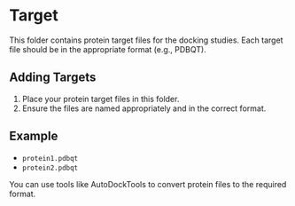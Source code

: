 # Target

This folder contains protein target files for the docking studies. Each target file should be in the appropriate format (e.g., PDBQT).

## Adding Targets

1. Place your protein target files in this folder.
2. Ensure the files are named appropriately and in the correct format.

## Example

- `protein1.pdbqt`
- `protein2.pdbqt`

You can use tools like AutoDockTools to convert protein files to the required format.
